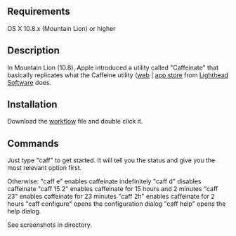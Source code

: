 ## Requirements ##

OS X 10.8.x (Mountain Lion) or higher

## Description ##

In Mountain Lion (10.8), Apple introduced a utility called "Caffeinate" that basically replicates what the Caffeine utility ([web](http://lightheadsw.com/caffeine/) | [app store](http://itunes.apple.com/us/app/caffeine/id411246225) from [Lighthead Software](http://lightheadsw.com/) does.

## Installation ##
Download the [workflow](http://www.packal.org/workflow/caffeinate-control) file and double click it.

## Commands ##

Just type "caff" to get started. It will tell you the status and give you the most relevant option first.

Otherwise: 
	"caff e" enables caffeinate indefinitely
	"caff d" disables caffeinate
	"caff 15 2" enables caffeinate for 15 hours and 2 minutes
	"caff 23" enables caffeinate for 23 minutes
	"caff 2h" enables caffeinate for 2 hours
	"caff configure" opens the configuration dialog
	"caff help" opens the help dialog.

See screenshots in directory.


